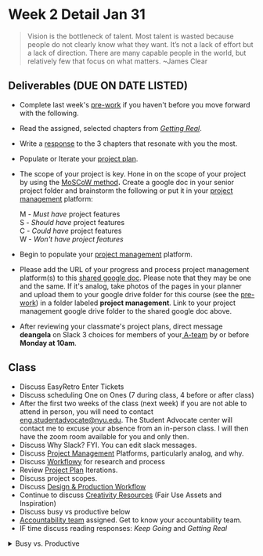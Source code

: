 # Week 2 Detail Jan 31

> Vision is the bottleneck of talent. Most talent is wasted because people do not clearly know what they want. It’s not a lack of effort but a lack of direction. There are many capable people in the world, but relatively few that focus on what matters. \~James Clear

## Deliverables (DUE ON DATE LISTED)

* Complete last week's [pre-work](../pre-work.md) if you haven't before you move forward with the following.
* Read the assigned, selected chapters from [_Getting Real_](../assignments/getting-real-readings.md).&#x20;
* Write a [response](../assignments/responses.md) to the 3 chapters that resonate with you the most.
* Populate or Iterate your [project plan](../assignments/project\_plan/).
*   The scope of your project is key. Hone in on the scope of your project by using the [MoSCoW method](https://en.wikipedia.org/wiki/MoSCoW\_method)**.** Create a google doc in your senior project folder and brainstorm the following or put it in your [project management](../assignments/website.md) platform:

    M - _Must have_ project features\
    S - _Should have_ project features\
    C - _Could have_ project features\
    W - _Won't have project features_
* Begin to populate your [project management](../assignments/website.md) platform.&#x20;
* Please add the URL of your progress and process project management platform(s) to this [shared google doc](https://docs.google.com/document/d/1elrWEXkkqw9J00IAxHJVk38GcK-rxs0C\_QGn\_0UWCzU/edit). Please note that they may be one and the same. If it's analog, take photos of the pages in your planner and upload them to your google drive folder for this course (see the [pre-work](../pre-work.md)) in a folder labeled **project management**. Link to your project management google drive folder to the shared google doc above.&#x20;
* After reviewing your classmate's project plans, direct message **deangela** on Slack 3 choices for members of your[ A-team](../assignments/accountability\_partner.md) by or before **Monday at 10am**.

## Class

* Discuss EasyRetro Enter Tickets
* Discuss scheduling One on Ones (7 during class, 4 before or after class)
* After the first two weeks of the class (next week) if you are not able to attend in person, you will need to contact [eng.studentadvocate@nyu.edu](mailto:eng.studentadvocate@nyu.edu). The Student Advocate center will contact me to excuse your absence from an in-person class. I will then have the zoom room available for you and only then.
* Discuss Why Slack? FYI. You can edit slack messages.
* Discuss [Project Management](../assignments/website.md) Platforms, particularly analog, and why.
* Discuss [Workflowy](https://workflowy.com) for research and process
* Review [Project Plan](../assignments/project\_plan/) Iterations.&#x20;
* Discuss project scopes.
* Discuss [Design & Production Workflow](../resources/design-and-production-workflow.md)
* Continue to discuss [Creativity Resources](../resources/creativity-resources.md) (Fair Use Assets and Inspiration)
* Discuss busy vs productive below
* [Accountability team](../assignments/accountability\_partner.md) assigned. Get to know your accountability team.
* IF time discuss reading responses: _Keep Going_ and _Getting Real_

<details>

<summary>Busy vs. Productive</summary>

Being productive does not mean working 24/7. It means working effectively within the shortest amount of time.

* Being busy feels urgent. Being productive feels effective.
* Being busy is frantic and multitasking. Being productive is focused.
* Being busy is working harder. Being productive is working smarter.
* **Being busy is fueled by perfectionism. Being productive is fueled by purpose.**
* **Being busy says yes quickly and takes on more than one can handle. Being productive thinks carefully before taking on more tasks.**
* **Being busy talks about the little time they have. Being productive makes time for what is important.**

_Source: Nawal Mustafa, @_[_TheBrainCoach_](https://www.instagram.com/thebraincoach) __&#x20;

</details>



